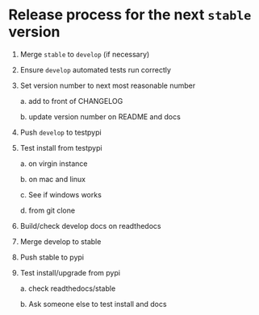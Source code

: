 
# Release process for the next `stable` version

1. Merge `stable` to `develop` (if necessary)

2. Ensure `develop` automated tests run correctly

3. Set version number to next most reasonable number

   a. add to front of CHANGELOG
   
   b. update version number on README and docs
   
4. Push `develop` to testpypi

5. Test install from testpypi

   a. on virgin instance
   
   b. on mac and linux
   
   c. See if windows works
   
   d. from git clone
   
6. Build/check develop docs on readthedocs

7. Merge develop to stable

8. Push stable to pypi

9. Test install/upgrade from pypi

   a. check readthedocs/stable
   
   b. Ask someone else to test install and docs
